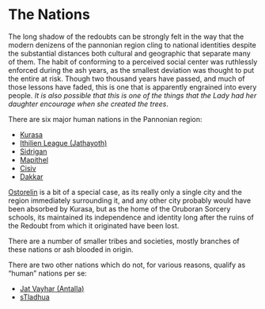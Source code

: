 # The Nations

The long shadow of the redoubts can be strongly felt in the way that the modern denizens of the pannonian region cling to national identities despite the substantial distances both cultural and geographic that separate many of them. The habit of conforming to a perceived social center was ruthlessly enforced during the ash years, as the smallest deviation was thought to put the entire at risk. Though two thousand years have passed, and much of those lessons have faded, this is one that is apparently engrained into every people. _It is also possible that this is one of the things that the Lady had her daughter encourage when she created the trees_. 

There are six major human nations in the Pannonian region: 
- [Kurasa](kurasa.md)
- [Ithilien League (Jathayoth)](jathayoth.md)
- [Sidrigan](sidrigan.md)
- [Mapithel](mapithel.md)
- [Cisiv](cisiv.md)
- [Dakkar](dakkar.md)

[Ostorelin](ostorelin.md) is a bit of a special case, as its really only a single city and the region immediately surrounding it, and any other city probably would have been absorbed by Kurasa, but as the home of the Oruboran Sorcery schools, its maintained its independence and identity long after the ruins of the Redoubt from which it originated have been lost. 

There are a number of smaller tribes and societies, mostly branches of these nations or ash blooded in origin. 

There are two other nations which do not, for various reasons, qualify as “human” nations per se:
- [Jat Vayhar (Antalla)](JatVayhar.md)
- [sTladhua](tladhua.md)
